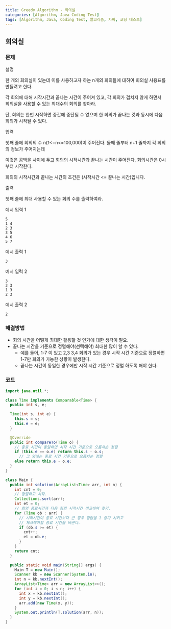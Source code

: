 ```yaml
---
title: Greedy Algorithm - 회의실
categories: [Algorithm, Java Coding Test]
tags: [Algorithm, Java, Coding Test, 알고리즘, 자바, 코딩 테스트]
---
```


## 회의실


### 문제

설명

한 개의 회의실이 있는데 이를 사용하고자 하는 n개의 회의들에 대하여 회의실 사용표를 만들려고 한다.

각 회의에 대해 시작시간과 끝나는 시간이 주어져 있고, 각 회의가 겹치지 않게 하면서 회의실을 사용할 수 있는 최대수의 회의를 찾아라.

단, 회의는 한번 시작하면 중간에 중단될 수 없으며 한 회의가 끝나는 것과 동시에 다음 회의가 시작될 수 있다.

입력

첫째 줄에 회의의 수 n(1<=n<=100,000)이 주어진다. 둘째 줄부터 n+1 줄까지 각 회의의 정보가 주어지는데

이것은 공백을 사이에 두고 회의의 시작시간과 끝나는 시간이 주어진다. 회의시간은 0시부터 시작한다.

회의의 시작시간과 끝나는 시간의 조건은 (시작시간 <= 끝나는 시간)입니다.

출력

첫째 줄에 최대 사용할 수 있는 회의 수를 출력하여라.

예시 입력 1

```
5
1 4
2 3
3 5
4 6
5 7

```

예시 출력 1

```
3
```

예시 입력 2

```
3
3 3
1 3
2 3

```

예시 출력 2

```
2
```

### 해결방법

- 회의 시간을 어떻게 최대한 활용할 것 인가에 대한 생각이 필요.
- 끝나는 시간을 기준으로 정렬해야(선택해야) 최대한 많이 할 수 있다.
  - 예를 들어, 1-7 이 있고 2,3 3,4 회의가 있는 경우 시작 시간 기준으로 정렬하면 1-7만 회의가 가능한 상황이 발생한다.
  - 끝나는 시간이 동일한 경우에만 시작 시간 기준으로 정렬 하도록 해야 한다.

### 코드

```java
import java.util.*;

class Time implements Comparable<Time> {
  public int s, e;

  Time(int s, int e) {
    this.s = s;
    this.e = e;
  }

  @Override
  public int compareTo(Time o) {
    // 종료 시간이 동일하면 시작 시간 기준으로 오름차순 정렬
    if (this.e == o.e) return this.s - o.s;
      // 그 외에는 종료 시간 기준으로 오름차순 정렬
    else return this.e - o.e;
  }
}

class Main {
  public int solution(ArrayList<Time> arr, int n) {
    int cnt = 0;
    // 정렬하고 시작.
    Collections.sort(arr);
    int et = 0;
    // 회의 종료시간과 다음 회의 시작시간 비교하여 찾기.
    for (Time ob : arr) {
      // 시작시간이 종료 시간보다 큰 경우 정답을 1 증가 시키고
      // 체크해야할 종료 시간을 바꾼다.  
      if (ob.s >= et) {
        cnt++;
        et = ob.e;
      }
    }
    return cnt;
  }

  public static void main(String[] args) {
    Main T = new Main();
    Scanner kb = new Scanner(System.in);
    int n = kb.nextInt();
    ArrayList<Time> arr = new ArrayList<>();
    for (int i = 0; i < n; i++) {
      int x = kb.nextInt();
      int y = kb.nextInt();
      arr.add(new Time(x, y));
    }
    System.out.println(T.solution(arr, n));
  }
}
```
